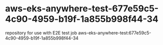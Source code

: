 # aws-eks-anywhere-test-677e59c5-4c90-4959-b19f-1a855b998f44-34
repository for use with E2E test job aws-eks-anywhere-test:677e59c5-4c90-4959-b19f-1a855b998f44-34
